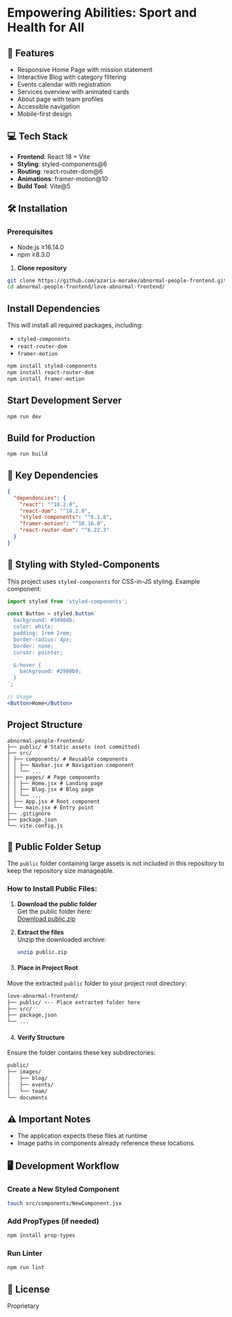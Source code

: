 
# Empowering Abilities: Sport and Health for All

## 🌟 Features
- Responsive Home Page with mission statement
- Interactive Blog with category filtering
- Events calendar with registration
- Services overview with animated cards
- About page with team profiles
- Accessible navigation
- Mobile-first design

## 💻 Tech Stack
- **Frontend**: React 18 + Vite
- **Styling**: styled-components@6
- **Routing**: react-router-dom@6
- **Animations**: framer-motion@10
- **Build Tool**: Vite@5

## 🛠️ Installation

### Prerequisites
- Node.js ≥16.14.0
- npm ≥8.3.0

1. **Clone repository**
```bash
git clone https://github.com/azaria-morake/abnormal-people-frontend.git
cd abnormal-people-frontend/love-abnormal-frontend/
```

## Install Dependencies  
This will install all required packages, including:  

- `styled-components`  
- `react-router-dom`  
- `framer-motion`  

```bash
npm install styled-components
npm install react-router-dom
npm install framer-motion
```

## Start Development Server

```bash
npm run dev
```

## Build for Production

```bash
npm run build
```

## 🔧 Key Dependencies  

```json
{
  "dependencies": {
    "react": "^18.2.0",
    "react-dom": "^18.2.0",
    "styled-components": "^6.1.8",
    "framer-motion": "^10.16.0",
    "react-router-dom": "^6.22.3"
  }
}
```
## 🎨 Styling with Styled-Components  

This project uses `styled-components` for CSS-in-JS styling. Example component:  

```jsx
import styled from 'styled-components';

const Button = styled.button`
  background: #3498db;
  color: white;
  padding: 1rem 2rem;
  border-radius: 4px;
  border: none;
  cursor: pointer;

  &:hover {
    background: #2980b9;
  }
`;

// Usage
<Button>Home</Button>
```
## Project Structure
```
abnormal-people-frontend/ 
├── public/ # Static assets (not committed) 
├── src/ 
│ ├── components/ # Reusable components 
│ │ ├── Navbar.jsx # Navigation component 
│ │ └── ... 
│ ├── pages/ # Page components 
│ │ ├── Home.jsx # Landing page 
│ │ ├── Blog.jsx # Blog page 
│ │ └── ... 
│ ├── App.jsx # Root component 
│ └── main.jsx # Entry point 
├── .gitignore 
├── package.json 
└── vite.config.js
```

## 📁 Public Folder Setup

The `public` folder containing large assets is not included in this repository to keep the repository size manageable. 

### How to Install Public Files:

1. **Download the public folder**  
   Get the public folder here:  
   [Download public.zip](https://www.mediafire.com/file/u0xyerw0hkvoo8i/public.zip/file)

2. **Extract the files**  
   Unzip the downloaded archive:
   ```bash
   unzip public.zip
   ```
  3.  ####  Place in Project Root 
  Move the extracted `public` folder to your project root directory:  
   ```bash
love-abnormal-frontend/ 
├── public/ <-- Place extracted folder here 
├── src/ 
├── package.json 
└── ...
   ```
 
 4.  ####  Verify Structure
Ensure the folder contains these key subdirectories:

   ```bash
public/
├── images/
│   ├── blog/
│   ├── events/
│   └── team/
└── documents
   ```
  
 ## ⚠️ Important Notes  

- The application expects these files at runtime
- Image paths in components already reference these locations.  



## 🖥️ Development Workflow  

### Create a New Styled Component  
```bash
touch src/components/NewComponent.jsx
```
### Add PropTypes (if needed)
```bash
npm install prop-types
```
### Run Linter
```bash
npm run lint
```
## 📜 License  
Proprietary

